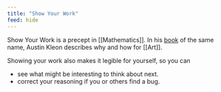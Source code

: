```yaml
---
title: "Show Your Work"
feed: hide
---
```


Show Your Work is a precept in [[Mathematics]]. In his [book](https://www.worldcat.org/title/show-your-work-10-ways-to-share-your-creativity-and-get-discovered/oclc/915583015?referer=di&ht=edition) of the same name, Austin Kleon describes why and how for [[Art]]. 

Showing your work also makes it legible for yourself, so you can 

* see what might be interesting to think about next.
* correct your reasoning if you or others find a bug.